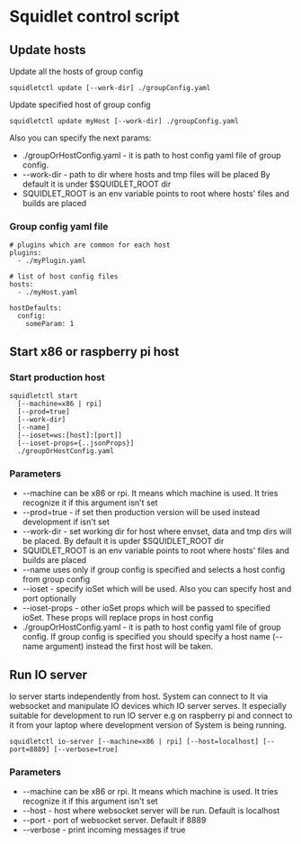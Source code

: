# Squidlet control script

## Update hosts

Update all the hosts of group config

    squidletctl update [--work-dir] ./groupConfig.yaml

Update specified host of group config 

    squidletctl update myHost [--work-dir] ./groupConfig.yaml
    
Also you can specify the next params:

* ./groupOrHostConfig.yaml - it is path to host config yaml file of group config.
* --work-dir - path to dir where hosts and tmp files will be placed
  By default it is under $SQUIDLET_ROOT dir
* SQUIDLET_ROOT is an env variable points to root where hosts' files and builds are placed


### Group config yaml file

    # plugins which are common for each host
    plugins:
      - ./myPlugin.yaml
      
    # list of host config files
    hosts:
      - ./myHost.yaml

    hostDefaults:
      config:
        someParam: 1


## Start x86 or raspberry pi host
 
### Start production host

    squidletctl start
      [--machine=x86 | rpi]
      [--prod=true]
      [--work-dir]
      [--name]
      [--ioset=ws:[host]:[port]]
      [--ioset-props={..jsonProps}]
      ./groupOrHostConfig.yaml

### Parameters

* --machine can be x86 or rpi. It means which machine is used.
  It tries recognize it if this argument isn't set
* --prod=true - if set then production version will be used instead development if isn't set
* --work-dir - set working dir for host where envset, data and tmp dirs will be placed.
  By default it is upder $SQUIDLET_ROOT dir
* SQUIDLET_ROOT is an env variable points to root where hosts' files and builds are placed
* --name uses only if group config is specified
  and selects a host config from group config
* --ioset - specify ioSet which will be used. Also you can specify host and port optionally
* --ioset-props - other ioSet props which will be passed to specified ioSet.
  These props will replace props in host config
* ./groupOrHostConfig.yaml - it is path to host config yaml file of group config.
  If group config is specified you should specify a host name (--name argument)
  instead the first host will be taken.
  
  
## Run IO server

Io server starts independently from host.
System can connect to It via websocket and manipulate IO devices which IO server serves.
It especially suitable for development to run IO server e.g on raspberry pi and connect to it
from your laptop where development version of System is being running.

    squidletctl io-server [--machine=x86 | rpi] [--host=localhost] [--port=8889] [--verbose=true]

### Parameters

* --machine can be x86 or rpi. It means which machine is used.
  It tries recognize it if this argument isn't set
* --host - host where websocket server will be run. Default is localhost
* --port - port of websocket server. Default if 8889
* --verbose - print incoming messages if true
